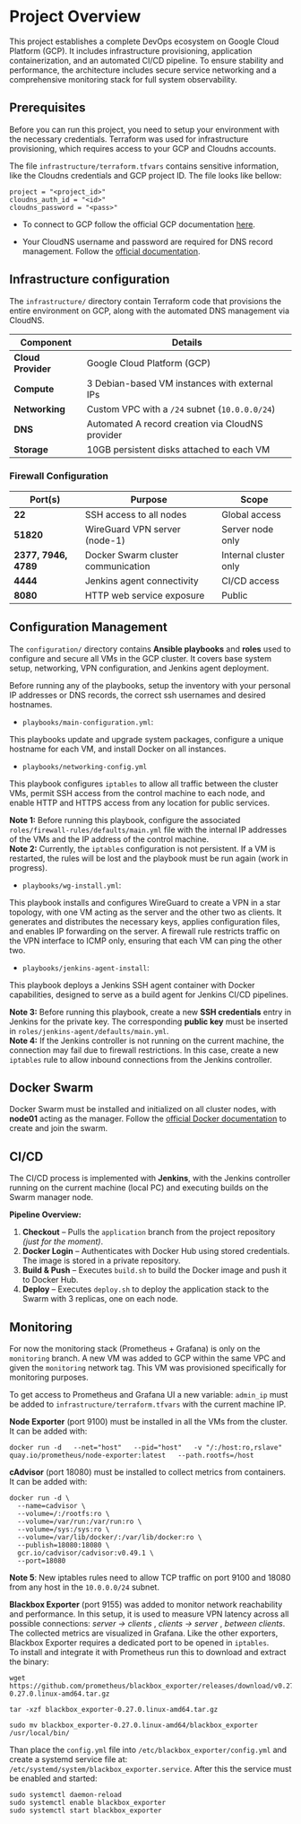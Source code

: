 
# Project Overview

This project establishes a complete DevOps ecosystem on Google Cloud Platform (GCP). It includes infrastructure provisioning, application containerization, and an automated CI/CD pipeline. To ensure stability and performance, the architecture includes secure service networking and a comprehensive monitoring stack for full system observability. 

## Prerequisites

Before you can run this project, you need to setup your environment with the necessary credentials. Terraform was used for infrastructure provisioning, which requires access to your GCP and Cloudns accounts.

The file `infrastructure/terraform.tfvars` contains sensitive information, like the Cloudns credentials and GCP project ID. The file looks like bellow:

```
project = "<project_id>"
cloudns_auth_id = "<id>"
cloudns_password = "<pass>"
```

- To connect to GCP follow the official GCP documentation [here](https://cloud.google.com/docs/authentication/gcloud).

- Your CloudNS username and password are required for DNS record management. Follow the [official documentation](https://www.cloudns.net/wiki/article/42/).

## Infrastructure configuration

The `infrastructure/` directory contain Terraform code that provisions the entire environment on GCP, along with the automated DNS management via CloudNS.


| Component         | Details |
|-------------------|---------|
| **Cloud Provider** | Google Cloud Platform (GCP) |
| **Compute**       | 3 Debian-based VM instances with external IPs |
| **Networking**    | Custom VPC with a `/24` subnet (`10.0.0.0/24`) |
| **DNS**           | Automated A record creation via CloudNS provider |
| **Storage**       | 10GB persistent disks attached to each VM |

### Firewall Configuration

| Port(s)         | Purpose | Scope |
|-----------------|---------|-------|
| **22**          | SSH access to all nodes | Global access |
| **51820**       | WireGuard VPN server (node-1) | Server node only |
| **2377, 7946, 4789** | Docker Swarm cluster communication | Internal cluster only |
| **4444**        | Jenkins agent connectivity | CI/CD access |
| **8080**        | HTTP web service exposure | Public |


## Configuration Management

The `configuration/` directory contains **Ansible playbooks** and **roles** used to configure and secure all VMs in the GCP cluster. It covers base system setup, networking, VPN configuration, and Jenkins agent deployment. 

Before running any of the playbooks, setup the inventory with your personal IP addresses or DNS records, the correct ssh usernames and desired hostnames.  

- `playbooks/main-configuration.yml`:

This playbooks update and upgrade system packages, configure a unique hostname for each VM, and install Docker on all instances.

- `playbooks/networking-config.yml`

This playbook configures `iptables` to allow all traffic between the cluster VMs, permit SSH access from the control machine to each node, and enable HTTP and HTTPS access from any location for public services.

**Note 1:** Before running this playbook, configure the associated `roles/firewall-rules/defaults/main.yml` file with the internal IP addresses of the VMs and the IP address of the control machine.  
**Note 2:** Currently, the `iptables` configuration is not persistent. If a VM is restarted, the rules will be lost and the playbook must be run again (work in progress).
- `playbooks/wg-install.yml`:

This playbook installs and configures WireGuard to create a VPN in a star topology, with one VM acting as the server and the other two as clients. It generates and distributes the necessary keys, applies configuration files, and enables IP forwarding on the server. A firewall rule restricts traffic on the VPN interface to ICMP only, ensuring that each VM can ping the other two.

- `playbooks/jenkins-agent-install`:

This playbook deploys a Jenkins SSH agent container with Docker capabilities, designed to serve as a build agent for Jenkins CI/CD pipelines.

**Note 3:** Before running this playbook, create a new **SSH credentials** entry in Jenkins for the private key. The corresponding **public key** must be inserted in `roles/jenkins-agent/defaults/main.yml`.  
**Note 4:** If the Jenkins controller is not running on the current machine, the connection may fail due to firewall restrictions. In this case, create a new `iptables` rule to allow inbound connections from the Jenkins controller.

## Docker Swarm

Docker Swarm must be installed and initialized on all cluster nodes, with **node01** acting as the manager. Follow the [official Docker documentation](https://docs.docker.com/engine/swarm/swarm-tutorial/create-swarm/) to create and join the swarm.


## CI/CD 

The CI/CD process is implemented with **Jenkins**, with the Jenkins controller running on the current machine (local PC) and executing builds on the Swarm manager node.

**Pipeline Overview:**
1. **Checkout** – Pulls the `application` branch from the project repository *(just for the moment)*.
2. **Docker Login** – Authenticates with Docker Hub using stored credentials. The image is stored in a private repository.
3. **Build & Push** – Executes `build.sh` to build the Docker image and push it to Docker Hub.
4. **Deploy** – Executes `deploy.sh` to deploy the application stack to the Swarm with 3 replicas, one on each node.

## Monitoring

For now the monitoring stack (Prometheus + Grafana) is only on the `monitoring` branch. A new VM was added to GCP within the same VPC and given the `monitoring` network tag. This VM was provisioned specifically for monitoring purposes.

To get access to Prometheus and Grafana UI a new variable: `admin_ip` must be added to `infrastructure/terraform.tfvars` with the current machine IP.

**Node Exporter** (port 9100) must be installed in all the VMs from the cluster. It can be added with: 
```
docker run -d   --net="host"   --pid="host"   -v "/:/host:ro,rslave"   quay.io/prometheus/node-exporter:latest   --path.rootfs=/host
```

**cAdvisor** (port 18080) must be installed to collect metrics from containers. It can be added with: 
```
docker run -d \
  --name=cadvisor \
  --volume=/:/rootfs:ro \
  --volume=/var/run:/var/run:ro \
  --volume=/sys:/sys:ro \
  --volume=/var/lib/docker/:/var/lib/docker:ro \
  --publish=18080:18080 \
  gcr.io/cadvisor/cadvisor:v0.49.1 \
  --port=18080
```

**Note 5**: New iptables rules need to allow TCP traffic on port 9100 and 18080 from any host in the `10.0.0.0/24` subnet.

**Blackbox Exporter** (port 9155) was added to monitor network reachability and performance. In this setup, it is used to measure VPN latency across all possible connections: *server -> clients* , *clients -> server* , *between clients*. The collected metrics are visualized in Grafana. Like the other exporters, Blackbox Exporter requires a dedicated port to be opened in `iptables`.  
To install and integrate it with Prometheus run this to download and extract the binary:
```
wget https://github.com/prometheus/blackbox_exporter/releases/download/v0.27.0/blackbox_exporter-0.27.0.linux-amd64.tar.gz

tar -xzf blackbox_exporter-0.27.0.linux-amd64.tar.gz

sudo mv blackbox_exporter-0.27.0.linux-amd64/blackbox_exporter /usr/local/bin/
```
Than place the `config.yml` file into `/etc/blackbox_exporter/config.yml` and create a systemd service file at: `/etc/systemd/system/blackbox_exporter.service`. After this the service must be enabled and started:
```
sudo systemctl daemon-reload
sudo systemctl enable blackbox_exporter
sudo systemctl start blackbox_exporter
```
